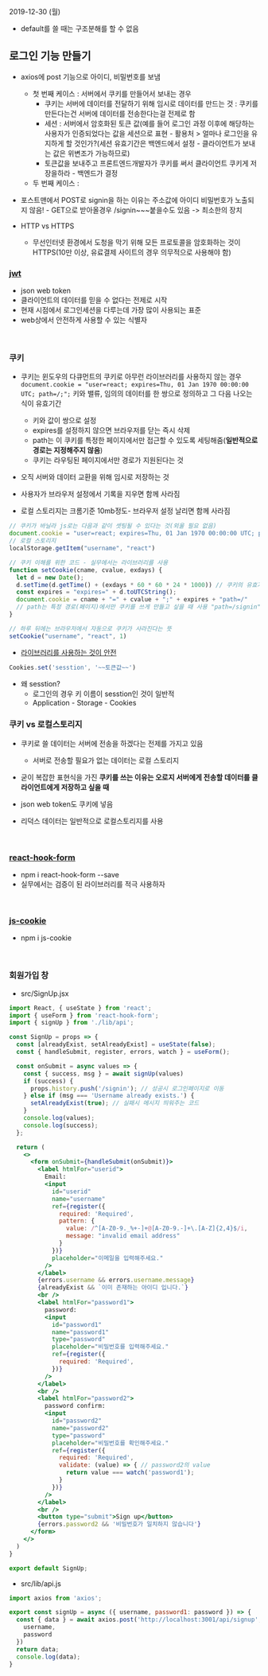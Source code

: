 2019-12-30 (월)

- default를 쓸 때는 구조분해를 할 수 없음

## 로그인 기능 만들기

- axios에 post 기능으로 아이디, 비밀번호를 보냄
  - 첫 번째 케이스 : 서버에서 쿠키를 만들어서 보내는 경우
    - 쿠키는 서버에 데이터를 전달하기 위해 임시로 데이터를 만드는 것 : 쿠키를 만든다는건 서버에 데이터를 전송한다는걸 전제로 함
    - 세션 : 서버에서 암호화된 토큰 값(예를 들어 로그인 과정 이후에 해당하는 사용자가 인증되었다는 값을 세션으로 표현 - 활용처 > 얼마나 로그인을 유지하게 할 것인가?(세션 유효기간은 백엔드에서 설정 - 클라이언트가 보내는 값은 위변조가 가능하므로)
    - 토큰값을 보내주고 프론트엔드개발자가 쿠키를 써서 클라이언트 쿠키게 저장을하라 - 백엔드가 결정
  - 두 번째 케이스 : 

- 포스트맨에서 POST로 signin을 하는 이유는 주소값에 아이디 비밀번호가 노출되지 않음! - GET으로 받아올경우 /signin~~~붙을수도 있음 -> 최소한의 장치
- HTTP vs HTTPS
  - 무선인터넷 환경에서 도청을 막기 위해 모든 프로토콜을 암호화하는 것이 HTTPS(10만 이상, 유료결제 사이트의 경우 의무적으로 사용해야 함)

### [jwt](https://jwt.io/)

- json web token
- 클라이언트의 데이터를 믿을 수 없다는 전제로 시작
- 현재 시점에서 로그인세션을 다루는데 가장 많이 사용되는 표준
- web상에서 안전하게 사용할 수 있는 식별자

<br />

### 쿠키

- 쿠키는 윈도우의 다큐먼트의 쿠키로 아무런 라이브러리를 사용하지 않는 경우 `document.cookie = "user=react; expires=Thu, 01 Jan 1970 00:00:00 UTC; path=/;";` 키와 밸류, 임의의 데이터를 한 쌍으로 정의하고 그 다음 나오는 식이 유효기간
  - 키와 값이 쌍으로 설정
  - expires를 설정하지 않으면 브라우저를 닫는 즉시 삭제
  - path는 이 쿠키를 특정한 페이지에서만 접근할 수 있도록 세팅해줌(**일반적으로 경로는 지정해주지 않음**)
  - 쿠키는 라우팅된 페이지에서만 경로가 지원된다는 것

- 오직 서버와 데이터 교환을 위해 임시로 저장하는 것
- 사용자가 브라우저 설정에서 기록을 지우면 함께 사라짐

- 로컬 스토리지는 크롬기준 10mb정도- 브라우저 설정 날리면 함께 사라짐

```javascript
// 쿠키가 바닐라 js로는 다음과 같이 셋팅될 수 있다는 것(외울 필요 없음)
document.cookie = "user=react; expires=Thu, 01 Jan 1970 00:00:00 UTC; path=/;";
// 로컬 스토리지
localStorage.getItem("username", "react")

// 쿠키 이해를 위한 코드 - 실무에서는 라이브러리를 사용
function setCookie(cname, cvalue, exdays) {
  let d = new Date();
  d.setTime(d.getTime() + (exdays * 60 * 60 * 24 * 1000)) // 쿠키의 유효기간 설정
  const expires = "expires=" + d.toUTCString();
  document.cookie = cname + "=" + cvalue + ";" + expires + "path=/"
  // path는 특정 경로(페이지)에서만 쿠키를 쓰게 만들고 싶을 때 사용 "path=/signin"
}

// 하루 뒤에는 브라우저에서 자동으로 쿠키가 사라진다는 뜻
setCookie("username", "react", 1)
```

- [라이브러리를 사용하는 것이 안전](https://github.com/js-cookie/js-cookie)

```javascript
Cookies.set('sesstion', '~~토큰값~~')
```

- 왜 sesstion?
  - 로그인의 경우 키 이름이 sesstion인 것이 일반적
  - Application - Storage - Cookies

### 쿠키 vs 로컬스토리지

- 쿠키로 쓸 데이터는 서버에 전송을 하겠다는 전제를 가지고 있음
  - 서버로 전송할 필요가 없는 데이터는 로컬 스토리지
- 굳이 복잡한 표현식을 가진 **쿠키를 쓰는 이유는 오로지 서버에게 전송할 데이터를 클라이언트에게 저장하고 싶을 때**

- json web token도 쿠키에 넣음
- 리덕스 데이터는 일반적으로 로컬스토리지를 사용

<br />

### [react-hook-form](https://react-hook-form.com/)

- npm i react-hook-form --save
- 실무에서는 검증이 된 라이브러리를 적극 사용하자

<br />

### [js-cookie](https://github.com/js-cookie/js-cookie)

- npm i js-cookie

<br />

### 회원가입 창

- src/SignUp.jsx

```jsx
import React, { useState } from 'react';
import { useForm } from 'react-hook-form';
import { signUp } from './lib/api';

const SignUp = props => {
  const [alreadyExist, setAlreadyExist] = useState(false);
  const { handleSubmit, register, errors, watch } = useForm();

  const onSubmit = async values => {
    const { success, msg } = await signUp(values)
    if (success) {
      props.history.push('/signin'); // 성공시 로그인페이지로 이동
    } else if (msg === 'Username already exists.') {
      setAlreadyExist(true); // 실패시 메시지 띄워주는 코드
    }
    console.log(values);
    console.log(success);
  };

  return (
    <>
      <form onSubmit={handleSubmit(onSubmit)}>
        <label htmlFor="userid">
          Email:
          <input
            id="userid"
            name="username"
            ref={register({
              required: 'Required',
              pattern: {
                value: /^[A-Z0-9._%+-]+@[A-Z0-9.-]+\.[A-Z]{2,4}$/i,
                message: "invalid email address"
              }
            })}
            placeholder="이메일을 입력해주세요."
          />
        </label>
        {errors.username && errors.username.message}
        {alreadyExist && `이미 존재하는 아이디 입니다.`}
        <br />
        <label htmlFor="password1">
          password:
          <input
            id="password1"
            name="password1"
            type="password"
            placeholder="비밀번호를 입력해주세요."
            ref={register({
              required: 'Required',
            })}
          />
        </label>
        <br />
        <label htmlFor="password2">
          password confirm:
          <input
            id="password2"
            name="password2"
            type="password"
            placeholder="비밀번호를 확인해주세요."
            ref={register({
              required: 'Required',
              validate: (value) => { // password2의 value
                return value === watch('password1');
              }
            })}
          />
        </label>
        <br />
        <button type="submit">Sign up</button>
        {errors.password2 && '비밀번호가 일치하지 않습니다'}
      </form>
    </>
  )
}

export default SignUp;
```

- src/lib/api.js

```javascript
import axios from 'axios';

export const signUp = async ({ username, password1: password }) => {
  const { data } = await axios.post('http://localhost:3001/api/signup', {
    username,
    password
  })
  return data;
  console.log(data);
}
```

